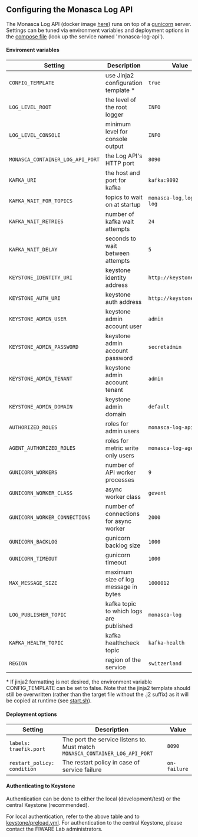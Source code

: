 ## Configuring the Monasca Log API
The Monasca Log API (docker image [here](https://hub.docker.com/r/martel/monasca-log-api/)) runs on top of a [gunicorn](http://docs.gunicorn.org/en/latest/) server. Settings can be tuned via environment variables and deployment options in the [compose file](https://github.com/martel-innovate/deep-log-inspection/blob/master/log-server/docker-compose.yml) (look up the service named 'monasca-log-api').

#### Enviroment variables
| Setting | Description | Value |
| --- | --- | --- |
| `CONFIG_TEMPLATE` | use Jinja2 configuration template \* | `true` |
| `LOG_LEVEL_ROOT` | the level of the root logger | `INFO` |
| `LOG_LEVEL_CONSOLE` | minimum level for console output | `INFO` |
| `MONASCA_CONTAINER_LOG_API_PORT` | the Log API's HTTP port | `8090` |
| `KAFKA_URI` | the host and port for kafka | `kafka:9092` |
| `KAFKA_WAIT_FOR_TOPICS` | topics to wait on at startup | `monasca-log,logstash-log` |
| `KAFKA_WAIT_RETRIES` | number of kafka wait attempts | `24` |
| `KAFKA_WAIT_DELAY` | seconds to wait between attempts | `5` |
| `KEYSTONE_IDENTITY_URI` | keystone identity address | `http://keystone:35357` |
| `KEYSTONE_AUTH_URI` | keystone auth address | `http://keystone:5000` |
| `KEYSTONE_ADMIN_USER` | keystone admin account user | `admin` |
| `KEYSTONE_ADMIN_PASSWORD` | keystone admin account password | `secretadmin` |
| `KEYSTONE_ADMIN_TENANT` | keystone admin account tenant | `admin` |
| `KEYSTONE_ADMIN_DOMAIN` | keystone admin domain | `default` |
| `AUTHORIZED_ROLES` | roles for admin users | `monasca-log-api` |
| `AGENT_AUTHORIZED_ROLES` | roles for metric write only users | `monasca-log-agent` |
| `GUNICORN_WORKERS` | number of API worker processes | `9` |
| `GUNICORN_WORKER_CLASS` | async worker class | `gevent` |
| `GUNICORN_WORKER_CONNECTIONS` | number of connections for async worker | `2000` |
| `GUNICORN_BACKLOG` | gunicorn backlog size | `1000` |
| `GUNICORN_TIMEOUT` | gunicorn timeout | `1000` |
| `MAX_MESSAGE_SIZE` | maximum size of log message in bytes | `1000012` |
| `LOG_PUBLISHER_TOPIC` | kafka topic to which logs are published | `monasca-log` |
| `KAFKA_HEALTH_TOPIC` | kafka healthcheck topic | `kafka-health` |
| `REGION` | region of the service | `switzerland` |

\* If jinja2 formatting is not desired, the environment variable CONFIG_TEMPLATE
can be set to false. Note that the jinja2 template should still be overwritten
(rather than the target file without the .j2 suffix) as it will be copied at
runtime (see [start.sh](https://github.com/monasca/monasca-docker/blob/master/monasca-log-api/start.sh)).

#### Deployment options
| Setting | Description | Value |
| --- | --- | --- |
| `labels: traefik.port` | The port the service listens to. Must match `MONASCA_CONTAINER_LOG_API_PORT` | `8090` |
| `restart_policy: condition` | The restart policy in case of service failure | `on-failure` |

#### Authenticating to Keystone
Authentication can be done to either the local (development/test) or the central Keystone (recommended).

For local authentication, refer to the above table and to [keystone/preload.yml](https://github.com/martel-innovate/deep-log-inspection/blob/master/log-server/keystone/preload.yml). For authentication to the central Keystone, please contact the FIWARE Lab administrators.
